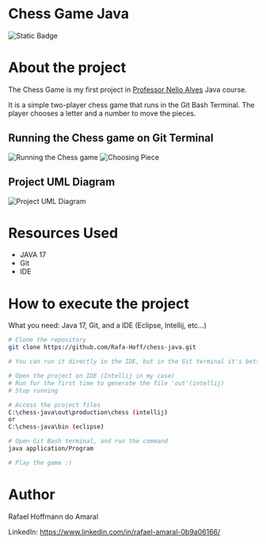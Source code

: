 # Chess Game Java
![Static Badge](https://img.shields.io/badge/license-MIT-green?link=https%3A%2F%2Fgithub.com%2FRafa-Hoff%2Fchess-java%2Fblob%2Fmain%2FLICENSE)

# About the project

The Chess Game is my first project in [Professor Nelio Alves](https://www.udemy.com/course/java-curso-completo/) Java course.

It is a simple two-player chess game that runs in the Git Bash Terminal. The player chooses a letter and a number to move the pieces.

## Running the Chess game on Git Terminal
![Running the Chess game](https://github.com/Rafa-Hoff/assests/blob/main/ChessGameJAVA.png)
![Choosing Piece](https://github.com/Rafa-Hoff/assests/blob/main/ChessGameMovingPiece.png)

## Project UML Diagram

![Project UML Diagram](https://github.com/Rafa-Hoff/assests/blob/main/chess-system-design.png)

# Resources Used

- JAVA 17
- Git
- IDE

# How to execute the project

What you need: Java 17, Git, and a IDE (Eclipse, Intellij, etc...)

```bash
# Clone the repository
git clone https://github.com/Rafa-Hoff/chess-java.git

# You can run it directly in the IDE, but in the Git terminal it's better.

# Open the project on IDE (Intellij in my case)
# Run for the first time to generate the file 'out'(intellij)
# Stop running

# Access the project files
C:\chess-java\out\production\chess (intellij)
or
C:\chess-java\bin (eclipse)

# Open Git Bash terminal, and run the command
java application/Program

# Play the game :)
```

# Author

Rafael Hoffmann do Amaral

LinkedIn:
https://www.linkedin.com/in/rafael-amaral-0b9a06166/
